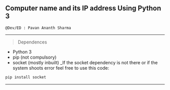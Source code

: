 ## Computer name and its IP address Using Python 3

```
@Dev/ED : Pavan Ananth Sharma
```
-----------------------------------------------------------------------------------------------------------------------------------------------------------------------------------

>Dependences   

- Python 3
- pip (not compulsory)
- socket (mostly inbuilt)
_If the socket dependency is not there or if the system shoots error feel free to use this code: 

``` python
pip install socket
```

-----------------------------------------------------------------------------------------------------------------------------------------------------------------------------------
